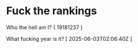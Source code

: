 # Fuck the rankings

Who the hell am I?
{ 19181237 }

What fucking year is it?
[ 2025-06-03T02:06:40Z ]
